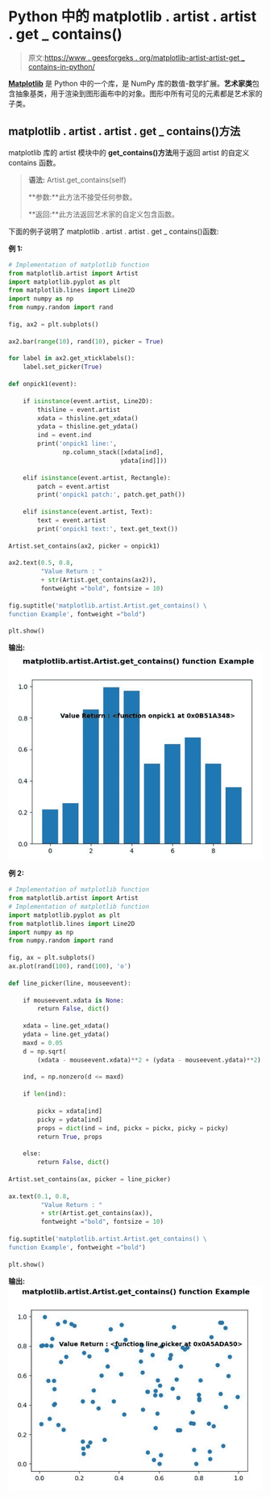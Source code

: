 # Python 中的 matplotlib . artist . artist . get _ contains()

> 原文:[https://www . geesforgeks . org/matplotlib-artist-artist-get _ contains-in-python/](https://www.geeksforgeeks.org/matplotlib-artist-artist-get_contains-in-python/)

**[Matplotlib](https://www.geeksforgeeks.org/python-introduction-matplotlib/)** 是 Python 中的一个库，是 NumPy 库的数值-数学扩展。**艺术家类**包含抽象基类，用于渲染到图形画布中的对象。图形中所有可见的元素都是艺术家的子类。

## matplotlib . artist . artist . get _ contains()方法

matplotlib 库的 artist 模块中的 **get_contains()方法**用于返回 artist 的自定义 contains 函数。

> **语法:** Artist.get_contains(self)
> 
> **参数:**此方法不接受任何参数。
> 
> **返回:**此方法返回艺术家的自定义包含函数。

下面的例子说明了 matplotlib . artist . artist . get _ contains()函数:

**例 1:**

```py
# Implementation of matplotlib function
from matplotlib.artist import Artist
import matplotlib.pyplot as plt 
from matplotlib.lines import Line2D 
import numpy as np 
from numpy.random import rand 

fig, ax2 = plt.subplots() 

ax2.bar(range(10), rand(10), picker = True) 

for label in ax2.get_xticklabels():  
    label.set_picker(True) 

def onpick1(event): 

    if isinstance(event.artist, Line2D): 
        thisline = event.artist 
        xdata = thisline.get_xdata() 
        ydata = thisline.get_ydata() 
        ind = event.ind 
        print('onpick1 line:', 
               np.column_stack([xdata[ind],  
                               ydata[ind]])) 

    elif isinstance(event.artist, Rectangle): 
        patch = event.artist 
        print('onpick1 patch:', patch.get_path()) 

    elif isinstance(event.artist, Text): 
        text = event.artist 
        print('onpick1 text:', text.get_text())

Artist.set_contains(ax2, picker = onpick1)

ax2.text(0.5, 0.8, 
         "Value Return : "
         + str(Artist.get_contains(ax2)),  
         fontweight ="bold", fontsize = 10) 

fig.suptitle('matplotlib.artist.Artist.get_contains() \
function Example', fontweight ="bold") 

plt.show()
```

**输出:**
![](img/2caa25bbb5e9285316aa2fb3820a5386.png)

**例 2:**

```py
# Implementation of matplotlib function
from matplotlib.artist import Artist
# Implementation of matplotlib function 
import matplotlib.pyplot as plt 
from matplotlib.lines import Line2D 
import numpy as np 
from numpy.random import rand 

fig, ax = plt.subplots() 
ax.plot(rand(100), rand(100), 'o') 

def line_picker(line, mouseevent): 

    if mouseevent.xdata is None: 
        return False, dict() 

    xdata = line.get_xdata() 
    ydata = line.get_ydata() 
    maxd = 0.05
    d = np.sqrt( 
        (xdata - mouseevent.xdata)**2 + (ydata - mouseevent.ydata)**2) 

    ind, = np.nonzero(d <= maxd) 

    if len(ind): 

        pickx = xdata[ind] 
        picky = ydata[ind] 
        props = dict(ind = ind, pickx = pickx, picky = picky) 
        return True, props 

    else: 
        return False, dict() 

Artist.set_contains(ax, picker = line_picker)

ax.text(0.1, 0.8, 
         "Value Return : "
         + str(Artist.get_contains(ax)),  
         fontweight ="bold", fontsize = 10) 

fig.suptitle('matplotlib.artist.Artist.get_contains() \
function Example', fontweight ="bold") 

plt.show()
```

**输出:**
![](img/9b2787ff42a40d05f1db5ae47ff6868b.png)
